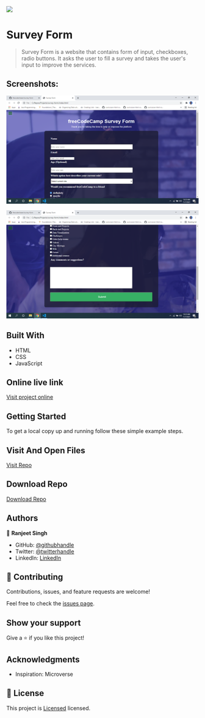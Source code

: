 ![](https://img.shields.io/badge/thecodechaser-blueviolet)

# Survey Form

> Survey Form is a website that contains form of input, checkboxes, radio buttons. It asks the user to fill a survey and takes the user's input to improve the services.

## Screenshots:

![screenshot](./images/Screenshot1.png)

![screenshot](./images/Screenshot2.png)

## Built With

- HTML
- CSS
- JavaScript

## Online live link

[Visit project online](https://thecodechaser.github.io/survey-form/)

## Getting Started

To get a local copy up and running follow these simple example steps.

## Visit And Open Files

[Visit Repo](https://github.com/thecodechaser/survey-form)

## Download Repo

[Download Repo](https://github.com/thecodechaser/survey-form/archive/refs/heads/main.zip)

## Authors

👤 **Ranjeet Singh**

- GitHub: [@githubhandle](https://github.com/thecodechaser)
- Twitter: [@twitterhandle](https://twitter.com/thecodechaser)
- LinkedIn: [LinkedIn](https://linkedin.com/in/thecodechaser)

## 🤝 Contributing

Contributions, issues, and feature requests are welcome!

Feel free to check the [issues page](https://github.com/thecodechaser/survey-form/issues).

## Show your support

Give a ⭐️ if you like this project!

## Acknowledgments

- Inspiration: Microverse

## 📝 License

This project is [Licensed](./license.txt) licensed.
